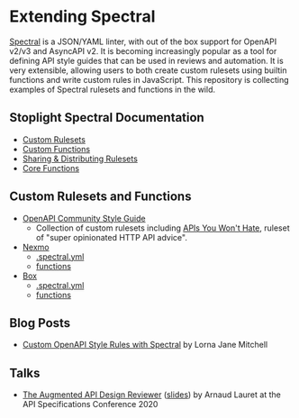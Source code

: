 # Extending Spectral

[Spectral](https://github.com/stoplightio/spectral) is a JSON/YAML linter, with
out of the box support for OpenAPI v2/v3 and AsyncAPI v2. It is becoming
increasingly popular as a tool for defining API style guides that can be used in
reviews and automation. It is very extensible, allowing users to both create
custom rulesets using builtin functions and write custom rules in JavaScript.
This repository is collecting examples of Spectral rulesets and functions in the
wild.

## Stoplight Spectral Documentation

* [Custom Rulesets](https://meta.stoplight.io/docs/spectral/docs/guides/4-custom-rulesets.md)
* [Custom Functions](https://meta.stoplight.io/docs/spectral/docs/guides/5-custom-functions.md)
* [Sharing & Distributing Rulesets](https://meta.stoplight.io/docs/spectral/docs/guides/7-sharing-rulesets.md)
* [Core Functions](https://meta.stoplight.io/docs/spectral/docs/reference/functions.md)

## Custom Rulesets and Functions

* [OpenAPI Community Style Guide](https://github.com/openapi-contrib/style-guides)
  - Collection of custom rulesets including [APIs You Won't Hate](https://github.com/openapi-contrib/style-guides/blob/master/apisyouwonthate.yml), ruleset of "super opinionated HTTP API advice".
* [Nexmo](https://github.com/Nexmo/api-specification)
  - [.spectral.yml](https://github.com/Nexmo/api-specification/blob/master/.spectral.yml)
  - [functions](https://github.com/Nexmo/api-specification/tree/master/functions)
* [Box](https://github.com/box/box-openapi)
  - [.spectral.yml](https://github.com/box/box-openapi/blob/main/.spectral.yml)
  - [functions](https://github.com/box/box-openapi/tree/main/src/spectral)

## Blog Posts

* [Custom OpenAPI Style Rules with Spectral](https://lornajane.net/posts/2020/custom-openapi-style-rules-with-spectral) by Lorna Jane Mitchell

## Talks

* [The Augmented API Design Reviewer](https://www.youtube.com/watch?v=MAHW5DmM9j4) ([slides](https://speakerdeck.com/arnaudlauret/the-augmented-api-design-reviewer)) by Arnaud Lauret at the API Specifications Conference 2020
